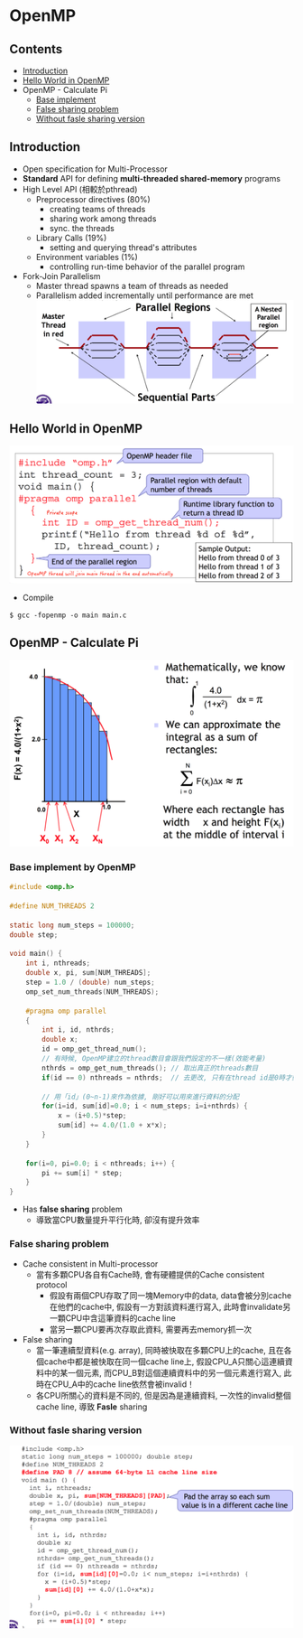 # OpenMP

## Contents
* [Introduction](#intro)
* [Hello World in OpenMP](#hwop)
* OpenMP - Calculate Pi
    - [Base implement](#pibase)
    - [False sharing problem](#fsp)
    - [Without fasle sharing version](#wfsv)

## Introduction <a name="intro"></a>
* Open specification for Multi-Processor
* __Standard__ API for defining __multi-threaded shared-memory__ programs
* High Level API (相較於pthread)
    - Preprocessor directives (80%)
        - creating teams of threads
        - sharing work among threads
        - sync. the threads
    - Library Calls (19%)
        - setting and querying thread's attributes
    - Environment variables (1%)
        - controlling run-time behavior of the parallel program
* Fork-Join Parallelism
    - Master thread spawns a team of threads as needed
    - Parallelism added incrementally until performance are met
    ![](model.png)

## Hello World in OpenMP <a name="hwop"></a>
![](hwop.png)
* Compile
``` Shell
$ gcc -fopenmp -o main main.c
```

## OpenMP - Calculate Pi 
![](pi.png)
### Base implement by OpenMP <a name="pibase"></a>
``` C
#include <omp.h>

#define NUM_THREADS 2

static long num_steps = 100000;
double step;

void main() {
    int i, nthreads;
    double x, pi, sum[NUM_THREADS];
    step = 1.0 / (double) num_steps;
    omp_set_num_threads(NUM_THREADS);

    #pragma omp parallel 
    {
        int i, id, nthrds;
        double x;
        id = omp_get_thread_num();
        // 有時候, OpenMP建立的thread數目會跟我們設定的不一樣(效能考量)
        nthrds = omp_get_num_threads(); // 取出真正的threads數目
        if(id == 0) nthreads = nthrds;  // 去更改, 只有在thread id是0時才動, 也就是動一次

        // 用「id」(0~n-1)來作為依據, 剛好可以用來進行資料的分配
        for(i=id, sum[id]=0.0; i < num_steps; i=i+nthrds) {
            x = (i+0.5)*step;
            sum[id] += 4.0/(1.0 + x*x);
        }
    }

    for(i=0, pi=0.0; i < nthreads; i++) {
        pi += sum[i] * step;
    }
}
```
* Has __false sharing__ problem
    - 導致當CPU數量提升平行化時, 卻沒有提升效率

### False sharing problem <a name="fsp"></a>
* Cache consistent in Multi-processor
    - 當有多顆CPU各自有Cache時, 會有硬體提供的Cache consistent protocol
        - 假設有兩個CPU存取了同一塊Memory中的data, data會被分別cache在他們的cache中, 假設有一方對該資料進行寫入, 此時會invalidate另一顆CPU中含這筆資料的cache line
        - 當另一顆CPU要再次存取此資料, 需要再去memory抓一次
* False sharing
    - 當一筆連續型資料(e.g. array), 同時被快取在多顆CPU上的cache, 且在各個cache中都是被快取在同一個cache line上, 假設CPU_A只關心這連續資料中的某一個元素, 而CPU_B對這個連續資料中的另一個元素進行寫入, 此時在CPU_A中的cache line依然會被invalid！
    - 各CPU所關心的資料是不同的, 但是因為是連續資料, 一次性的invalid整個cache line, 導致 __Fasle__ sharing

### Without fasle sharing version <a name="wfsv"></a>
![](wfsv.png)